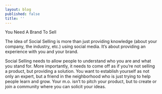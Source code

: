 ```yaml
---
layout: blog
published: false
title: ''
---
```

You Need A Brand To Sell

The idea of Social Selling is more than just providing knowledge (about your company, the industry, etc.) using social media. It’s about providing an experience with you and your brand.  

Social Selling needs to allow people to understand who you are and what you stand for. More importantly, it needs to come off as if you’re not selling a product, but providing a solution. You want to establish yourself as not only an expert, but a friend in the neighborhood who is just trying to help people learn and grow. Your m.o. isn’t to pitch your product, but to create or join a community where you can solicit your ideas. 

